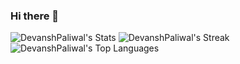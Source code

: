 ### Hi there 👋

<!--
**DevanshPaliwal/DevanshPaliwal** is a ✨ _special_ ✨ repository because its `README.md` (this file) appears on your GitHub profile.

Here are some ideas to get you started:

- 🔭 I’m currently working on ...
- 🌱 I’m currently learning ...
- 👯 I’m looking to collaborate on ...
- 🤔 I’m looking for help with ...
- 💬 Ask me about ...
- 📫 How to reach me: ...
- 😄 Pronouns: ...
- ⚡ Fun fact: ...
-->
![DevanshPaliwal's Stats](https://github-readme-stats.vercel.app/api?username=DevanshPaliwal&theme=dark&show_icons=true&hide_border=true&count_private=false)
![DevanshPaliwal's Streak](https://github-readme-streak-stats.herokuapp.com/?user=DevanshPaliwal&theme=dark&hide_border=true)
![DevanshPaliwal's Top Languages](https://github-readme-stats.vercel.app/api/top-langs/?username=DevanshPaliwal&theme=dark&show_icons=true&hide_border=true&layout=compact)
